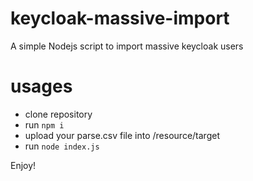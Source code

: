 # keycloak-massive-import
A simple Nodejs script to import massive keycloak users 

# usages 
- clone repository 
- run `npm i`
- upload your parse.csv file into /resource/target
- run `node index.js`

Enjoy!
